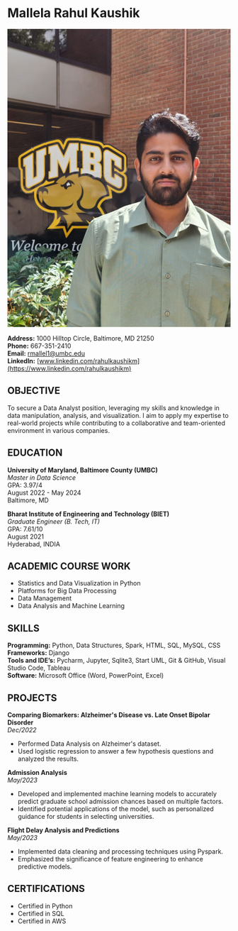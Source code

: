 # Mallela Rahul Kaushik

![Rahul's Headshot](https://github.com/Ra-svg/UMBC-DATA606-Capstone/blob/main/docs/Rahul_profile_pic.jpeg)

**Address:** 1000 Hilltop Circle, Baltimore, MD 21250  
**Phone:** 667-351-2410  
**Email:** rmallel1@umbc.edu  
**LinkedIn:** [www.linkedin.com/rahulkaushikm](https://www.linkedin.com/rahulkaushikm)

## OBJECTIVE

To secure a Data Analyst position, leveraging my skills and knowledge in data manipulation, analysis, and visualization. I aim to apply my expertise to real-world projects while contributing to a collaborative and team-oriented environment in various companies.

## EDUCATION

**University of Maryland, Baltimore County (UMBC)**  
_Master in Data Science_  
GPA: 3.97/4  
August 2022 - May 2024  
Baltimore, MD

**Bharat Institute of Engineering and Technology (BIET)**  
_Graduate Engineer (B. Tech, IT)_  
GPA: 7.61/10  
August 2021  
Hyderabad, INDIA

## ACADEMIC COURSE WORK

- Statistics and Data Visualization in Python
- Platforms for Big Data Processing
- Data Management
- Data Analysis and Machine Learning

## SKILLS

**Programming:** Python, Data Structures, Spark, HTML, SQL, MySQL, CSS  
**Frameworks:** Django  
**Tools and IDE’s:** Pycharm, Jupyter, Sqlite3, Start UML, Git & GitHub, Visual Studio Code, Tableau  
**Software:** Microsoft Office (Word, PowerPoint, Excel)

## PROJECTS

**Comparing Biomarkers: Alzheimer's Disease vs. Late Onset Bipolar Disorder**  
_Dec/2022_
- Performed Data Analysis on Alzheimer's dataset.
- Used logistic regression to answer a few hypothesis questions and analyzed the results.

**Admission Analysis**  
_May/2023_
- Developed and implemented machine learning models to accurately predict graduate school admission chances based on multiple factors.
- Identified potential applications of the model, such as personalized guidance for students in selecting universities.

**Flight Delay Analysis and Predictions**  
_May/2023_
- Implemented data cleaning and processing techniques using Pyspark.
- Emphasized the significance of feature engineering to enhance predictive models.

## CERTIFICATIONS

- Certified in Python
- Certified in SQL
- Certified in AWS

